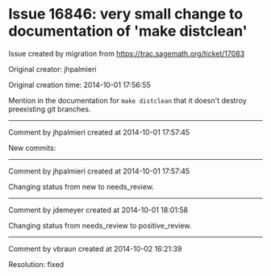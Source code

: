 # Issue 16846: very small change to documentation of 'make distclean'

Issue created by migration from https://trac.sagemath.org/ticket/17083

Original creator: jhpalmieri

Original creation time: 2014-10-01 17:56:55

Mention in the documentation for `make distclean` that it doesn't destroy preexisting git branches.


---

Comment by jhpalmieri created at 2014-10-01 17:57:45

New commits:


---

Comment by jhpalmieri created at 2014-10-01 17:57:45

Changing status from new to needs_review.


---

Comment by jdemeyer created at 2014-10-01 18:01:58

Changing status from needs_review to positive_review.


---

Comment by vbraun created at 2014-10-02 16:21:39

Resolution: fixed
